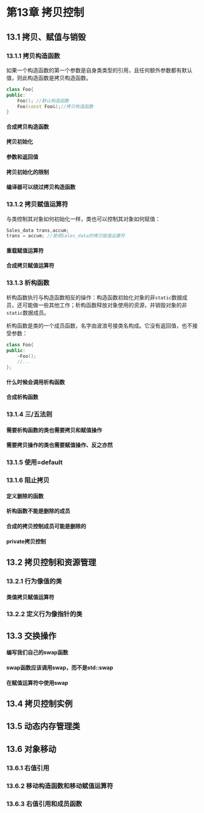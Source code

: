 # 第13章 拷贝控制

## 13.1 拷贝、赋值与销毁

### 13.1.1 拷贝构造函数

如果一个构造函数的第一个参数是自身类类型的引用，且任何额外参数都有默认值，则此构造函数是拷贝构造函数。

```cpp
class Foo{
public:
    Foo(); //默认构造函数
    Foo(const Foo&);//拷贝构造函数
}
```

#### 合成拷贝构造函数

#### 拷贝初始化

#### 参数和返回值

#### 拷贝初始化的限制

#### 编译器可以绕过拷贝构造函数

### 13.1.2 拷贝赋值运算符

与类控制其对象如何初始化一样，类也可以控制其对象如何赋值：

```cpp
Sales_data trans,accum;
trans = accum; //使用Sales_data的拷贝赋值运算符
```

#### 重载赋值运算符

#### 合成拷贝赋值运算符

### 13.1.3 析构函数

析构函数执行与构造函数相反的操作：构造函数初始化对象的非`static`数据成员，还可能做一些其他工作；析构函数释放对象使用的资源，并销毁对象的非`static`数据成员。

析构函数是类的一个成员函数，名字由波浪号接类名构成。它没有返回值，也不接受参数：

```cpp
class Foo{
public:
    ~Foo();
    //...
};
```

#### 什么时候会调用析构函数

#### 合成析构函数

### 13.1.4 三/五法则

#### 需要析构函数的类也需要拷贝和赋值操作

#### 需要拷贝操作的类也需要赋值操作、反之亦然

### 13.1.5 使用=default

### 13.1.6 阻止拷贝

#### 定义删除的函数

#### 析构函数不能是删除的成员

#### 合成的拷贝控制成员可能是删除的

#### private拷贝控制

## 13.2 拷贝控制和资源管理

### 13.2.1 行为像值的类

#### 类值拷贝赋值运算符

### 13.2.2 定义行为像指针的类

## 13.3 交换操作

#### 编写我们自己的swap函数

#### swap函数应该调用swap，而不是std::swap

#### 在赋值运算符中使用swap

## 13.4 拷贝控制实例

## 13.5 动态内存管理类

## 13.6 对象移动

### 13.6.1 右值引用

### 13.6.2 移动构造函数和移动赋值运算符

### 13.6.3 右值引用和成员函数

